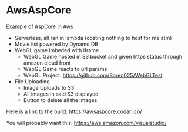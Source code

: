 # AwsAspCore
Example of AspCore in Aws

- Serverless, all ran in lambda (costing nothing to host for me atm)
- Movie list powered by Dynamo DB
- WebGL game imbeded with iframe
  - WebGL Game hosted in S3 bucket and given https status through amazon cloud front
  - WebGL Game reacts to url params
  - WebGL Project: https://github.com/Soren025/WebGLTest
- File Uploading
  - Image Uploads to S3
  - All images in said S3 displayed
  - Button to delete all the images

Here is a link to the build: https://awsaspcore.codari.co/

You will probably want this: https://aws.amazon.com/visualstudio/
